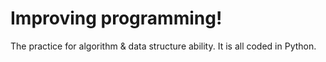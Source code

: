 # Improving programming!
The practice for algorithm & data structure ability.
It is all coded in Python.
